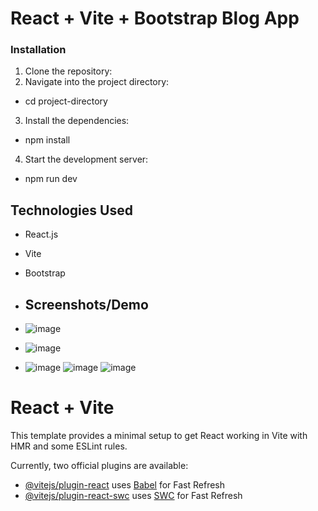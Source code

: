 # React + Vite + Bootstrap Blog App
### Installation

1. Clone the repository:
2. Navigate into the project directory:
  - cd project-directory
3. Install the dependencies:
 - npm install
4. Start the development server:
 - npm run dev

## Technologies Used
- React.js
- Vite
- Bootstrap

- ## Screenshots/Demo
- ![image](https://github.com/rishabh-sharma1712/React-Blog-App/assets/143999847/35750bc4-4f8f-45b2-8d4c-73290a5ecc9f)
- ![image](https://github.com/rishabh-sharma1712/React-Blog-App/assets/143999847/fe8e889c-54b6-49dc-91f5-ef4f066cd211)
- ![image](https://github.com/rishabh-sharma1712/React-Blog-App/assets/143999847/56a2671a-46de-4a0a-b5e6-a989f77f5c7a)
![image](https://github.com/rishabh-sharma1712/React-Blog-App/assets/143999847/0923aa4d-eed1-4c14-a204-a9e0965c48b9)
![image](https://github.com/rishabh-sharma1712/React-Blog-App/assets/143999847/2cfaafaa-85f3-4820-8c06-b8b07d6e510d)


# React + Vite

This template provides a minimal setup to get React working in Vite with HMR and some ESLint rules.

Currently, two official plugins are available:

- [@vitejs/plugin-react](https://github.com/vitejs/vite-plugin-react/blob/main/packages/plugin-react/README.md) uses [Babel](https://babeljs.io/) for Fast Refresh
- [@vitejs/plugin-react-swc](https://github.com/vitejs/vite-plugin-react-swc) uses [SWC](https://swc.rs/) for Fast Refresh
